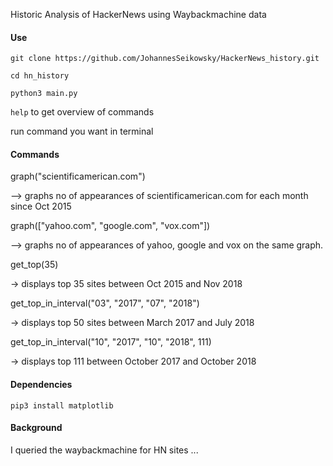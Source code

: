 Historic Analysis of HackerNews using Waybackmachine data 

#### Use
`git clone https://github.com/JohannesSeikowsky/HackerNews_history.git`

`cd hn_history`

`python3 main.py`

`help` to get overview of commands

run command you want in terminal

#### Commands
graph("scientificamerican.com")

--> graphs no of appearances of scientificamerican.com for each month since Oct 2015

graph(["yahoo.com", "google.com", "vox.com"])

--> graphs no of appearances of yahoo, google and vox on the same graph.

get_top(35)

-> displays top 35 sites between Oct 2015 and Nov 2018

get_top_in_interval("03", "2017", "07", "2018")

-> displays top 50 sites between March 2017 and July 2018

get_top_in_interval("10", "2017", "10", "2018", 111)

-> displays top 111 between October 2017 and October 2018

#### Dependencies
`pip3 install matplotlib`

#### Background
I queried the waybackmachine for HN sites ...
